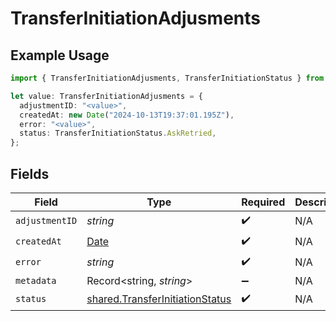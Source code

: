 # TransferInitiationAdjusments

## Example Usage

```typescript
import { TransferInitiationAdjusments, TransferInitiationStatus } from "@formance/formance-sdk/sdk/models/shared";

let value: TransferInitiationAdjusments = {
  adjustmentID: "<value>",
  createdAt: new Date("2024-10-13T19:37:01.195Z"),
  error: "<value>",
  status: TransferInitiationStatus.AskRetried,
};
```

## Fields

| Field                                                                                         | Type                                                                                          | Required                                                                                      | Description                                                                                   |
| --------------------------------------------------------------------------------------------- | --------------------------------------------------------------------------------------------- | --------------------------------------------------------------------------------------------- | --------------------------------------------------------------------------------------------- |
| `adjustmentID`                                                                                | *string*                                                                                      | :heavy_check_mark:                                                                            | N/A                                                                                           |
| `createdAt`                                                                                   | [Date](https://developer.mozilla.org/en-US/docs/Web/JavaScript/Reference/Global_Objects/Date) | :heavy_check_mark:                                                                            | N/A                                                                                           |
| `error`                                                                                       | *string*                                                                                      | :heavy_check_mark:                                                                            | N/A                                                                                           |
| `metadata`                                                                                    | Record<string, *string*>                                                                      | :heavy_minus_sign:                                                                            | N/A                                                                                           |
| `status`                                                                                      | [shared.TransferInitiationStatus](../../../sdk/models/shared/transferinitiationstatus.md)     | :heavy_check_mark:                                                                            | N/A                                                                                           |